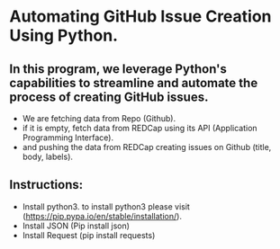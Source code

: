 # Automating GitHub Issue Creation Using Python.
## In this program, we leverage Python's capabilities to streamline and automate the process of creating GitHub issues.

* We are fetching data from Repo (Github).
* if it is empty, fetch data from REDCap using its API (Application Programming Interface).
* and pushing the data from REDCap creating issues on Github (title, body, labels).

## Instructions:
* Install python3. to install python3 please visit (https://pip.pypa.io/en/stable/installation/).
* Install JSON (Pip install json)
* Install Request (pip install requests)
